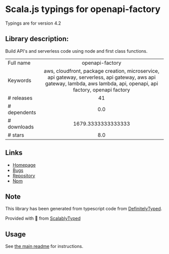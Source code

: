 
# Scala.js typings for openapi-factory

Typings are for version 4.2

## Library description:
Build API's and serverless code using node and first class functions.

|                    |                 |
| ------------------ | :-------------: |
| Full name          | openapi-factory |
| Keywords           | aws, cloudfront, package creation, microservice, api gateway, serverless, api gateway, aws api gateway, lambda, aws lambda, api, openapi, api factory, openapi factory |
| # releases         | 41 |
| # dependents       | 0.0 |
| # downloads        | 1679.3333333333333 |
| # stars            | 8.0 |

## Links
- [Homepage](https://github.com/rhosys/openapi-factory.js#readme)
- [Bugs](https://github.com/rhosys/openapi-factory.js/issues)
- [Repository](https://github.com/rhosys/openapi-factory.js)
- [Npm](https://www.npmjs.com/package/openapi-factory)
    


## Note
This library has been generated from typescript code from [DefinitelyTyped](https://definitelytyped.org).

Provided with :purple_heart: from [ScalablyTyped](https://github.com/oyvindberg/ScalablyTyped)

## Usage
See [the main readme](../../readme.md) for instructions.


